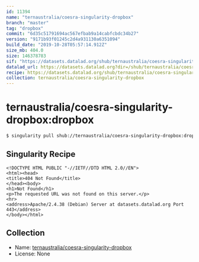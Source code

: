 ```yaml
---
id: 11394
name: "ternaustralia/coesra-singularity-dropbox"
branch: "master"
tag: "dropbox"
commit: "6d35c51791694ac567efbab9a14cabfcbdc34b27"
version: "9171b93f01245c2d4a931130a6351094"
build_date: "2019-10-28T05:57:14.912Z"
size_mb: 404.0
size: 146378783
sif: "https://datasets.datalad.org/shub/ternaustralia/coesra-singularity-dropbox/dropbox/2019-10-28-6d35c517-9171b93f/9171b93f01245c2d4a931130a6351094.sif"
datalad_url: https://datasets.datalad.org?dir=/shub/ternaustralia/coesra-singularity-dropbox/dropbox/2019-10-28-6d35c517-9171b93f/
recipe: https://datasets.datalad.org/shub/ternaustralia/coesra-singularity-dropbox/dropbox/2019-10-28-6d35c517-9171b93f/Singularity
collection: ternaustralia/coesra-singularity-dropbox
---
```


# ternaustralia/coesra-singularity-dropbox:dropbox

```bash
$ singularity pull shub://ternaustralia/coesra-singularity-dropbox:dropbox
```

## Singularity Recipe

```singularity
<!DOCTYPE HTML PUBLIC "-//IETF//DTD HTML 2.0//EN">
<html><head>
<title>404 Not Found</title>
</head><body>
<h1>Not Found</h1>
<p>The requested URL was not found on this server.</p>
<hr>
<address>Apache/2.4.38 (Debian) Server at datasets.datalad.org Port 443</address>
</body></html>
```

## Collection

 - Name: [ternaustralia/coesra-singularity-dropbox](https://github.com/ternaustralia/coesra-singularity-dropbox)
 - License: None


